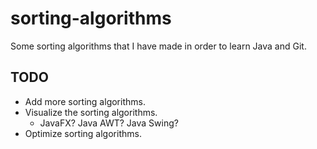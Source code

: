 # sorting-algorithms

Some sorting algorithms that I have made in order to learn Java and Git. 






## TODO
- Add more sorting algorithms.
- Visualize the sorting algorithms.
  - JavaFX? Java AWT? Java Swing?  
- Optimize sorting algorithms. 
 
